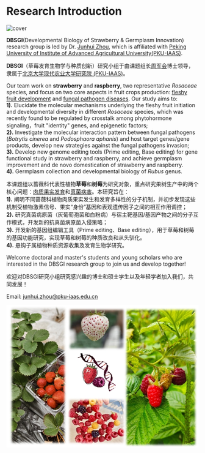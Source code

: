 # Research Introduction
![cover](./his4.jpg)

**DBSGI**(Developmental Biology of Strawberry & Germplasm Innovation) research group is led by Dr. [Junhui Zhou](https://junhui-zhou.github.io/zhoulab.github.io/author/junhui-zhou-%E5%91%A8%E5%86%9B%E4%BC%9A/), which is affiliated with [Peking University of Institute of Advanced Agricultural University(PKU-IAAS)](https://www.pku-iaas.edu.cn/).

**DBSGI**（草莓发育生物学与种质创新）研究小组于由课题组长[周军会](https://junhui-zhou.github.io/zhoulab.github.io/author/junhui-zhou-%E5%91%A8%E5%86%9B%E4%BC%9A/)博士领导，隶属于[北京大学现代农业大学研究院 (PKU-IAAS)](https://www.pku-iaas.edu.cn/)。

Our team work on **strawberry** and **raspberry**, two representative *Rosaceae* species, and focus on two core aspects in fruit crops production: <u>fleshy fruit development</u> and <u>fungal pathogen diseases</u>. Our study aims to:<br /> 
**1).** Elucidate the molecular mechanisms underlying the fleshy fruit initiation and developmental diversity in different *Rosaceae* species, which was recently found to be regulated by crosstalk among phytohormone signaling，fruit "identity" genes, and epigenetic factors;<br />
**2).** Investigate the molecular interaction pattern between fungal pathogens (*Botrytis cinerea* and *Podosphaora aphanis*) and host target genes/gene products, develop new strategies against the fungal pathogens invasion;<br />
**3).** Develop new genome editing tools (Prime editing, Base editing) for gene functional study in strawberry and raspberry, and achieve germplasm improvement and de novo domestication of strawberry and raspberry.<br />
**4).** Germplasm collection and developmental biology of *Rubus* genus. 

本课题组以蔷薇科代表性植物**草莓**和**树莓**为研究对象，重点研究果树生产中的两个核心问题：<u>肉质果实发育</u>和<u>真菌病害</u>。本研究旨在：<br />
**1).** 阐明不同蔷薇科植物肉质果实发生和发育多样性的分子机制，并初步发现这些机制受植物激素信号、果实“身份”基因和表观遗传因子之间的相互作用调控；<br />
**2).** 研究真菌病原菌（灰葡萄孢菌和白粉病）与宿主靶基因/基因产物之间的分子互作模式，开发新的抗真菌病原菌入侵策略；<br />
**3).** 开发新的基因组编辑工具（Prime editing、Base editing），用于草莓和树莓的基因功能研究，实现草莓和树莓的种质改良和从头驯化。<br />
**4).** 悬钩子属植物种质资源收集及发育生物学研究。

Welcome doctoral and master's students and young scholars who are interested in the DBSGI research group to join us and develop together!

欢迎对DBSGI研究小组研究感兴趣的博士和硕士学生以及年轻学者加入我们，共同发展！

Email: junhui.zhou@pku-iaas.edu.cn

![combine](./combine1.png)